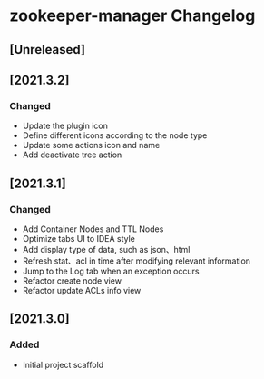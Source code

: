<!-- Keep a Changelog guide -> https://keepachangelog.com -->

# zookeeper-manager Changelog

## [Unreleased]

## [2021.3.2]

### Changed

- Update the plugin icon
- Define different icons according to the node type
- Update some actions icon and name
- Add deactivate tree action

## [2021.3.1]

### Changed

- Add Container Nodes and TTL Nodes
- Optimize tabs UI to IDEA style
- Add display type of data, such as json、html
- Refresh stat、acl in time after modifying relevant information
- Jump to the Log tab when an exception occurs
- Refactor create node view
- Refactor update ACLs info view

## [2021.3.0]

### Added

- Initial project scaffold

